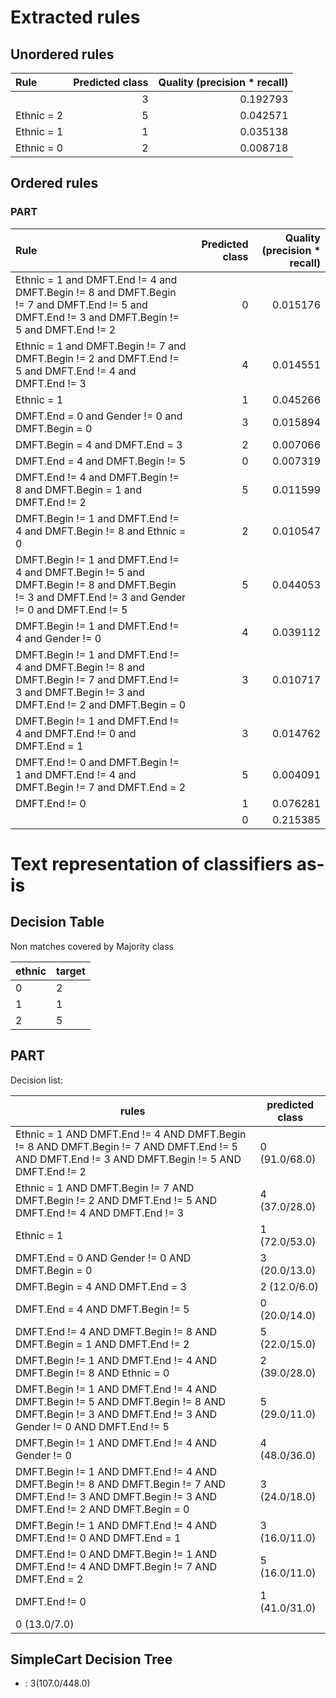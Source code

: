 # Extracted rules

## Unordered rules

| Rule | Predicted class | Quality (precision * recall) |
|:----|----:|----:|
|  | 3 | 0.192793 |
| Ethnic = 2 | 5 | 0.042571 |
| Ethnic = 1 | 1 | 0.035138 |
| Ethnic = 0 | 2 | 0.008718 |

## Ordered rules

### PART

| Rule | Predicted class | Quality (precision * recall) |
|:----|----:|----:|
| Ethnic = 1 and DMFT.End != 4 and DMFT.Begin != 8 and DMFT.Begin != 7 and DMFT.End != 5 and DMFT.End != 3 and DMFT.Begin != 5 and DMFT.End != 2 | 0 | 0.015176 |
| Ethnic = 1 and DMFT.Begin != 7 and DMFT.Begin != 2 and DMFT.End != 5 and DMFT.End != 4 and DMFT.End != 3 | 4 | 0.014551 |
| Ethnic = 1 | 1 | 0.045266 |
| DMFT.End = 0 and Gender != 0 and DMFT.Begin = 0 | 3 | 0.015894 |
| DMFT.Begin = 4 and DMFT.End = 3 | 2 | 0.007066 |
| DMFT.End = 4 and DMFT.Begin != 5 | 0 | 0.007319 |
| DMFT.End != 4 and DMFT.Begin != 8 and DMFT.Begin = 1 and DMFT.End != 2 | 5 | 0.011599 |
| DMFT.Begin != 1 and DMFT.End != 4 and DMFT.Begin != 8 and Ethnic = 0 | 2 | 0.010547 |
| DMFT.Begin != 1 and DMFT.End != 4 and DMFT.Begin != 5 and DMFT.Begin != 8 and DMFT.Begin != 3 and DMFT.End != 3 and Gender != 0 and DMFT.End != 5 | 5 | 0.044053 |
| DMFT.Begin != 1 and DMFT.End != 4 and Gender != 0 | 4 | 0.039112 |
| DMFT.Begin != 1 and DMFT.End != 4 and DMFT.Begin != 8 and DMFT.Begin != 7 and DMFT.End != 3 and DMFT.Begin != 3 and DMFT.End != 2 and DMFT.Begin = 0 | 3 | 0.010717 |
| DMFT.Begin != 1 and DMFT.End != 4 and DMFT.End != 0 and DMFT.End = 1 | 3 | 0.014762 |
| DMFT.End != 0 and DMFT.Begin != 1 and DMFT.End != 4 and DMFT.Begin != 7 and DMFT.End = 2 | 5 | 0.004091 |
| DMFT.End != 0 | 1 | 0.076281 |
|  | 0 | 0.215385 |


# Text representation of classifiers as-is

## Decision Table

Non matches covered by Majority class

ethnic|target
---|---
0|2
1|1
2|5

## PART

Decision list:

rules | predicted class
---|---
Ethnic = 1 AND DMFT.End != 4 AND DMFT.Begin != 8 AND DMFT.Begin != 7 AND DMFT.End != 5 AND DMFT.End != 3 AND DMFT.Begin != 5 AND DMFT.End != 2|0 (91.0/68.0)
Ethnic = 1 AND DMFT.Begin != 7 AND DMFT.Begin != 2 AND DMFT.End != 5 AND DMFT.End != 4 AND DMFT.End != 3|4 (37.0/28.0)
Ethnic = 1|1 (72.0/53.0)
DMFT.End = 0 AND Gender != 0 AND DMFT.Begin = 0|3 (20.0/13.0)
DMFT.Begin = 4 AND DMFT.End = 3|2 (12.0/6.0)
DMFT.End = 4 AND DMFT.Begin != 5|0 (20.0/14.0)
DMFT.End != 4 AND DMFT.Begin != 8 AND DMFT.Begin = 1 AND DMFT.End != 2|5 (22.0/15.0)
DMFT.Begin != 1 AND DMFT.End != 4 AND DMFT.Begin != 8 AND Ethnic = 0|2 (39.0/28.0)
DMFT.Begin != 1 AND DMFT.End != 4 AND DMFT.Begin != 5 AND DMFT.Begin != 8 AND DMFT.Begin != 3 AND DMFT.End != 3 AND Gender != 0 AND DMFT.End != 5|5 (29.0/11.0)
DMFT.Begin != 1 AND DMFT.End != 4 AND Gender != 0|4 (48.0/36.0)
DMFT.Begin != 1 AND DMFT.End != 4 AND DMFT.Begin != 8 AND DMFT.Begin != 7 AND DMFT.End != 3 AND DMFT.Begin != 3 AND DMFT.End != 2 AND DMFT.Begin = 0|3 (24.0/18.0)
DMFT.Begin != 1 AND DMFT.End != 4 AND DMFT.End != 0 AND DMFT.End = 1|3 (16.0/11.0)
DMFT.End != 0 AND DMFT.Begin != 1 AND DMFT.End != 4 AND DMFT.Begin != 7 AND DMFT.End = 2|5 (16.0/11.0)
DMFT.End != 0|1 (41.0/31.0)
|0 (13.0/7.0)


## SimpleCart Decision Tree

* : 3(107.0/448.0)


